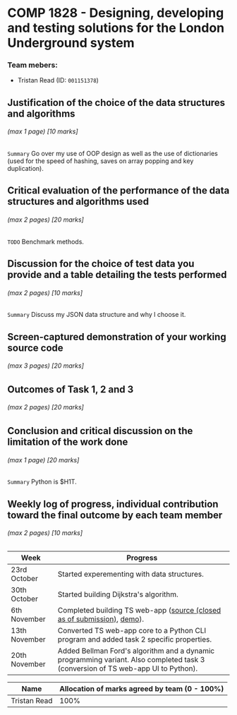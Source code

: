 # COMP 1828 - Designing, developing and testing solutions for the London Underground system
### Team mebers:
- Tristan Read (ID: `001151378`)

## Justification of the choice of the data structures and algorithms
###### (max 1 page) [10 marks]
`Summary` Go over my use of OOP design as well as the use of dictionaries (used for the speed of hashing, saves on array popping and key duplication).

## Critical evaluation of the performance of the data structures and algorithms used
###### (max 2 pages) [20 marks]
`TODO` Benchmark methods.

## Discussion for the choice of test data you provide and a table detailing the tests performed
###### (max 2 pages) [10 marks]
`Summary` Discuss my JSON data structure and why I choose it.

## Screen-captured demonstration of your working source code
###### (max 3 pages) [20 marks]

## Outcomes of Task 1, 2 and 3
###### (max 2 pages) [20 marks]

## Conclusion and critical discussion on the limitation of the work done
###### (max 1 page) [20 marks]
`Summary` Python is $H1T.

## Weekly log of progress, individual contribution toward the final outcome by each team member
###### (max 2 pages) [10 marks]

| Week | Progress |
| --- | --- |
| 23rd October | Started experementing with data structures. |
| 30th October | Started building Dijkstra's algorithm. |
| 6th November | Completed building TS web-app ([source (closed as of submission)](https://github.com/ReadieFur/GraphBuilder), [demo](https://readiefur.github.io/GraphBuilder/)). |
| 13th November | Converted TS web-app core to a Python CLI program and added task 2 specific properties. |
| 20th November | Added Bellman Ford's algorithm and a dynamic programming variant. Also completed task 3 (conversion of TS web-app UI to Python). |

| Name | Allocation of marks agreed by team (0 - 100%) |
| --- | --- |
| Tristan Read | 100% |
